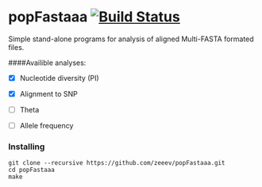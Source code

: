 # popFastaaa [![Build Status](https://travis-ci.org/zeeev/popFastaaa.svg?branch=master)](https://travis-ci.org/zeeev/popFastaaa)

Simple stand-alone programs for analysis of aligned Multi-FASTA formated files.

####Availible analyses:
- [X] Nucleotide diversity (PI)
- [X] Alignment to SNP
- [ ] Theta
- [ ] Allele frequency


### Installing

```
git clone --recursive https://github.com/zeeev/popFastaaa.git 
cd popFastaaa
make
```
